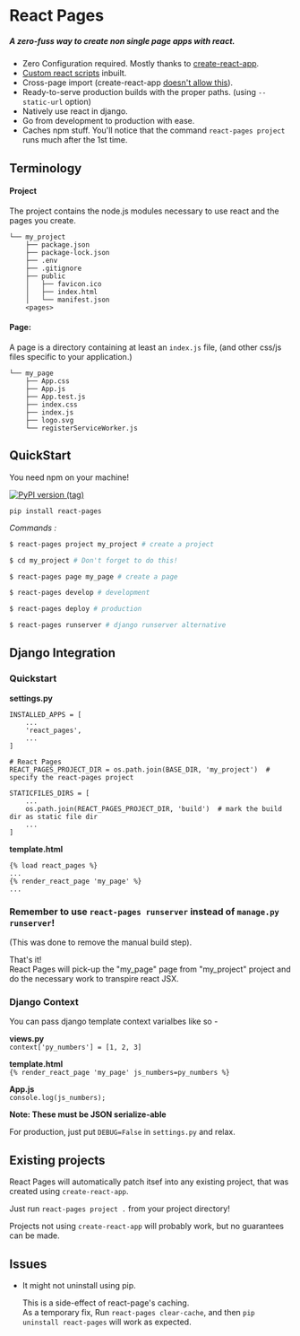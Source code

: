 # React Pages
##### A zero-fuss way to create non single page apps with react.

- Zero Configuration required. Mostly thanks to [create-react-app](https://github.com/facebook/create-react-app).
- [Custom react scripts](https://github.com/kitze/custom-react-scripts) inbuilt.
- Cross-page import (create-react-app [doesn't allow this](https://github.com/facebook/create-react-app/issues/834)).
- Ready-to-serve production builds with the proper paths. (using `--static-url` option)
- Natively use react in django.
- Go from development to production with ease.
- Caches npm stuff. You'll notice that the command `react-pages project` runs much after the 1st time.

## Terminology

#### Project
The project contains the node.js modules necessary to use react and the pages you create.

```
└── my_project
    ├── package.json
    ├── package-lock.json
    ├── .env
    ├── .gitignore
    ├── public
    │   ├── favicon.ico
    │   ├── index.html
    │   └── manifest.json
    <pages>
```

#### Page:

A page is a directory containing at least an `index.js` file, (and other css/js files specific to your application.)

```
└── my_page
    ├── App.css
    ├── App.js
    ├── App.test.js
    ├── index.css
    ├── index.js
    ├── logo.svg
    └── registerServiceWorker.js
```

## QuickStart

You need npm on your machine!

[![PyPI version (tag)](https://img.shields.io/badge/pip-0.1.5-blue.svg?longCache=true&style=for-the-badge)](https://pypi.org/project/react-pages/)

`pip install react-pages`

*Commands :*

```sh
$ react-pages project my_project # create a project

$ cd my_project # Don't forget to do this!

$ react-pages page my_page # create a page

$ react-pages develop # development

$ react-pages deploy # production

$ react-pages runserver # django runserver alternative
```

## Django Integration

### Quickstart

__settings.py__
```
INSTALLED_APPS = [
    ...
    'react_pages',
    ...
]

# React Pages
REACT_PAGES_PROJECT_DIR = os.path.join(BASE_DIR, 'my_project')  # specify the react-pages project

STATICFILES_DIRS = [
    ...
    os.path.join(REACT_PAGES_PROJECT_DIR, 'build')  # mark the build dir as static file dir
    ...
]
```

__template.html__
```
{% load react_pages %}
...
{% render_react_page 'my_page' %}
...
```

### Remember to use `react-pages runserver` instead of `manage.py runserver`!
(This was done to remove the manual build step).

That's it!<br>
React Pages will pick-up the "my_page" page from "my_project"
 project and do the necessary work to transpire react JSX.

### Django Context

You can pass django template context varialbes like so -

__views.py__<br>
`context['py_numbers'] = [1, 2, 3]`

__template.html__<br>
`{% render_react_page 'my_page' js_numbers=py_numbers %}`

__App.js__<br>
`console.log(js_numbers);`

**Note: These must be JSON serialize-able**

For production, just put `DEBUG=False` in `settings.py` and relax.

## Existing projects

React Pages will automatically patch itsef into any existing project,
that was created using `create-react-app`.

Just run `react-pages project .` from your project directory!

Projects not using `create-react-app` will probably work,
 but no guarantees can be made.

## Issues

- It might not uninstall using pip.

  This is a side-effect of react-page's caching.<br>
  As a temporary fix, Run `react-pages clear-cache`,
  and then `pip uninstall react-pages` will work as expected.